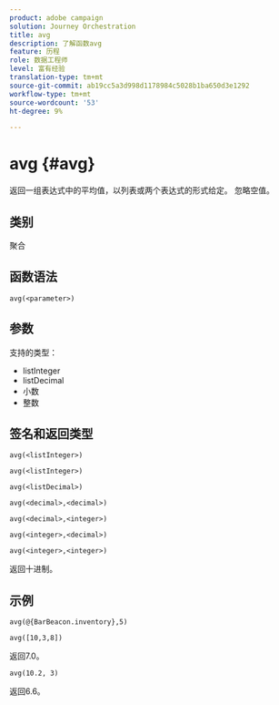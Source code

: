 ```yaml
---
product: adobe campaign
solution: Journey Orchestration
title: avg
description: 了解函数avg
feature: 历程
role: 数据工程师
level: 富有经验
translation-type: tm+mt
source-git-commit: ab19cc5a3d998d1178984c5028b1ba650d3e1292
workflow-type: tm+mt
source-wordcount: '53'
ht-degree: 9%

---
```



# avg {#avg}

返回一组表达式中的平均值，以列表或两个表达式的形式给定。 忽略空值。


## 类别

聚合

## 函数语法

`avg(<parameter>)`

## 参数

支持的类型：

* listInteger
* listDecimal
* 小数
* 整数

## 签名和返回类型

`avg(<listInteger>)`

`avg(<listInteger>)`

`avg(<listDecimal>)`

`avg(<decimal>,<decimal>)`

`avg(<decimal>,<integer>)`

`avg(<integer>,<decimal>)`

`avg(<integer>,<integer>)`

返回十进制。

## 示例

`avg(@{BarBeacon.inventory},5)`

`avg([10,3,8])`

返回7.0。

`avg(10.2, 3)`

返回6.6。
